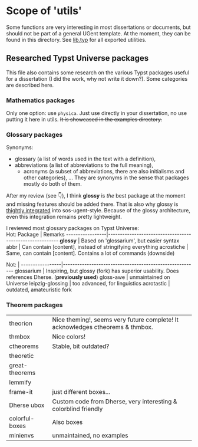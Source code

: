 # Scope of 'utils'
Some functions are very interesting in most dissertations or documents,
but should not be part of a general UGent template.
At the moment, they can be found in this directory.
See [lib.typ](lib.typ) for all exported utilities.

## Researched Typst Universe packages
This file also contains some research on the various Typst packages useful for
a dissertation (I did the work, why not write it down?).
Some categories are described here.

### Mathematics packages
Only one option: use `physica`.
Just use directly in your dissertation, no use putting it here in utils.
~~It is showcased in the examples directory.~~

### Glossary packages
Synonyms:
- glossary (a list of words used in the text with a definition),
- abbreviations (a list of abbreviations to the full meaning),
  - acronyms (a subset of abbreviations, there are also initialisms and other
    categories), ...
They are synonyms in the sense that packages mostly do both of them.

After my review (see 👇), I think **glossy** is *the* best package at the
moment and missing features should be added there. That is also why glossy
is [thightly integrated](../src/utils/README.md) into sos-ugent-style. Because
of the glossy architecture, even this integration remains pretty lightweight.

I reviewed most glossary packages on Typst Universe:  
Hot:
Package          | Remarks
-----------------|---------------------------------------------------------
**glossy**       | Based on 'glossarium', but easier syntax
abbr             | Can contain [content], instead of stringifying everything
acrostiche       | Same, can contain [content]. Contains a lot of commands (downside)

Not:
                 |
-----------------|---------------------------------------------------------
glossarium       | Inspiring, but glossy (fork) has superior usability. Does references Dherse. (**previously used**)
gloss-awe        | unmaintained on Universe
leipzig-glossing | too advanced, for linguistics
acrotastic       | outdated, amateuristic fork

### Theorem packages

|               |                                                                                |
|---------------|-----------------------------------------                                       |
|theorion       | Nice theming!, seems very future complete! It acknowledges ctheorems & thmbox. |
|thmbox         | Nice colors!                                                                   |
|ctheorems      | Stable, bit outdated?                                                          |
|theoretic      |                                                                                |
|great-theorems |                                                                                |
|lemmify        |                                                                                |
|frame-it       | just different boxes...                                                        |
|Dherse ubox    | Custom code from Dherse, very interesting & colorblind friendly                |
|colorful-boxes | Also boxes                                                                     |
|minienvs       | unmaintained, no examples                                                      |
